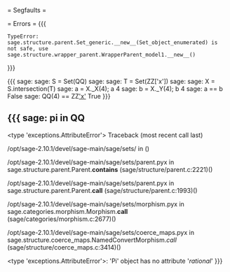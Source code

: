 = Segfaults =


= Errors =
{{{

    TypeError: sage.structure.parent.Set_generic.__new__(Set_object_enumerated) is not safe, use sage.structure.wrapper_parent.WrapperParent_model1.__new__()

}}}

{{{
sage:         sage: S = Set(QQ)
sage:         sage: T = Set(ZZ['x'])
sage:         sage: X = S.intersection(T)
sage: a = X._X(4); a
4
sage: b = X._Y(4); b
4
sage: a == b
False
sage: QQ(4) == ZZ['x'](4)
True
}}}

{{{
sage: pi in QQ
---------------------------------------------------------------------------
<type 'exceptions.AttributeError'>        Traceback (most recent call last)

/opt/sage-2.10.1/devel/sage-main/sage/sets/<ipython console> in <module>()

/opt/sage-2.10.1/devel/sage-main/sage/sets/parent.pyx in sage.structure.parent.Parent.__contains__ (sage/structure/parent.c:2221)()

/opt/sage-2.10.1/devel/sage-main/sage/sets/parent.pyx in sage.structure.parent.Parent.__call__ (sage/structure/parent.c:1993)()

/opt/sage-2.10.1/devel/sage-main/sage/sets/morphism.pyx in sage.categories.morphism.Morphism.__call__ (sage/categories/morphism.c:2677)()

/opt/sage-2.10.1/devel/sage-main/sage/sets/coerce_maps.pyx in sage.structure.coerce_maps.NamedConvertMorphism._call_ (sage/structure/coerce_maps.c:3414)()

<type 'exceptions.AttributeError'>: 'Pi' object has no attribute '_rational_'
}}}
